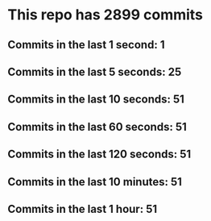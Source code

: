 # This repo has 2899 commits

## Commits in the last 1 second: 1
## Commits in the last 5 seconds: 25
## Commits in the last 10 seconds: 51
## Commits in the last 60 seconds: 51
## Commits in the last 120 seconds: 51
## Commits in the last 10 minutes: 51
## Commits in the last 1 hour: 51
